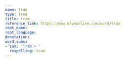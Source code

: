 ```yaml
---
name: tram
type: free
title: tram
reference_link: https://www.etymonline.com/word/tram
root_name: 
root_language: 
denotation: 
word_sums:
- sum: 'Tram + '
  respelling: tram
---
```

